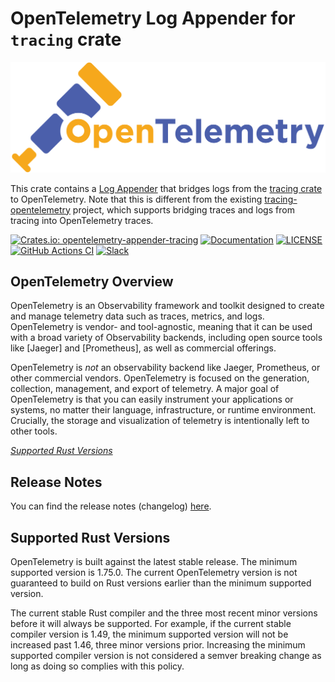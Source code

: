 # OpenTelemetry Log Appender for `tracing` crate

![OpenTelemetry — An observability framework for cloud-native software.][splash]

[splash]: https://raw.githubusercontent.com/open-telemetry/opentelemetry-rust/main/assets/logo-text.png

This crate contains a [Log
Appender](https://github.com/open-telemetry/opentelemetry-specification/blob/main/specification/glossary.md#log-appender--bridge)
that bridges logs from the [tracing crate](https://tracing.rs/tracing/#events)
to OpenTelemetry. Note that this is different from the existing
[tracing-opentelemetry](https://github.com/tokio-rs/tracing-opentelemetry)
project, which supports bridging traces and logs from tracing into OpenTelemetry
traces.

[![Crates.io: opentelemetry-appender-tracing](https://img.shields.io/crates/v/opentelemetry-appender-tracing.svg)](https://crates.io/crates/opentelemetry-appender-tracing)
[![Documentation](https://docs.rs/opentelemetry-appender-tracing/badge.svg)](https://docs.rs/opentelemetry-appender-tracing)
[![LICENSE](https://img.shields.io/crates/l/opentelemetry-appender-tracing)](https://github.com/open-telemetry/opentelemetry-rust/blob/main/opentelemetry-appender-tracing/LICENSE)
[![GitHub Actions CI](https://github.com/open-telemetry/opentelemetry-rust/workflows/CI/badge.svg)](https://github.com/open-telemetry/opentelemetry-rust/actions?query=workflow%3ACI+branch%3Amain)
[![Slack](https://img.shields.io/badge/slack-@cncf/otel/rust-brightgreen.svg?logo=slack)](https://cloud-native.slack.com/archives/C03GDP0H023)

## OpenTelemetry Overview

OpenTelemetry is an Observability framework and toolkit designed to create and
manage telemetry data such as traces, metrics, and logs. OpenTelemetry is
vendor- and tool-agnostic, meaning that it can be used with a broad variety of
Observability backends, including open source tools like [Jaeger] and
[Prometheus], as well as commercial offerings.

OpenTelemetry is *not* an observability backend like Jaeger, Prometheus, or other
commercial vendors. OpenTelemetry is focused on the generation, collection,
management, and export of telemetry. A major goal of OpenTelemetry is that you
can easily instrument your applications or systems, no matter their language,
infrastructure, or runtime environment. Crucially, the storage and visualization
of telemetry is intentionally left to other tools.

*[Supported Rust Versions](#supported-rust-versions)*

## Release Notes

You can find the release notes (changelog) [here](https://github.com/open-telemetry/opentelemetry-rust/blob/main/opentelemetry-appender-tracing/CHANGELOG.md).

## Supported Rust Versions

OpenTelemetry is built against the latest stable release. The minimum supported
version is 1.75.0. The current OpenTelemetry version is not guaranteed to build
on Rust versions earlier than the minimum supported version.

The current stable Rust compiler and the three most recent minor versions
before it will always be supported. For example, if the current stable compiler
version is 1.49, the minimum supported version will not be increased past 1.46,
three minor versions prior. Increasing the minimum supported compiler version
is not considered a semver breaking change as long as doing so complies with
this policy.
